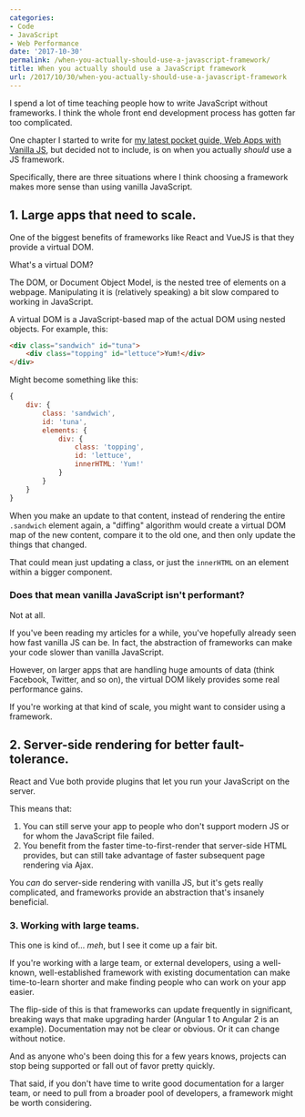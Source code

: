 ```yaml
---
categories:
- Code
- JavaScript
- Web Performance
date: '2017-10-30'
permalink: /when-you-actually-should-use-a-javascript-framework/
title: When you actually should use a JavaScript framework
url: /2017/10/30/when-you-actually-should-use-a-javascript-framework
---
```


I spend a lot of time teaching people how to write JavaScript without frameworks. I think the whole front end development process has gotten far too complicated.

One chapter I started to write for [my latest pocket guide, Web Apps with Vanilla JS](/guides/web-apps/), but decided not to include, is on when you actually *should* use a JS framework.

Specifically, there are three situations where I think choosing a framework makes more sense than using vanilla JavaScript.

## 1. Large apps that need to scale.

One of the biggest benefits of frameworks like React and VueJS is that they provide a virtual DOM.

What's a virtual DOM?

The DOM, or Document Object Model, is the nested tree of elements on a webpage. Manipulating it is (relatively speaking) a bit slow compared to working in JavaScript.

A virtual DOM is a JavaScript-based map of the actual DOM using nested objects. For example, this:

```html
<div class="sandwich" id="tuna">
	<div class="topping" id="lettuce">Yum!</div>
</div>
```

Might become something like this:

```javascript
{
	div: {
		class: 'sandwich',
		id: 'tuna',
		elements: {
			div: {
				class: 'topping',
				id: 'lettuce',
				innerHTML: 'Yum!'
			}
		}
	}
}
```

When you make an update to that content, instead of rendering the entire `.sandwich` element again, a "diffing" algorithm would create a virtual DOM map of the new content, compare it to the old one, and then only update the things that changed.

That could mean just updating a class, or just the `innerHTML` on an element within a bigger component.

### Does that mean vanilla JavaScript isn't performant?

Not at all.

If you've been reading my articles for a while, you've hopefully already seen how fast vanilla JS can be. In fact, the abstraction of frameworks can make your code slower than vanilla JavaScript.

However, on larger apps that are handling huge amounts of data (think Facebook, Twitter, and so on), the virtual DOM likely provides some real performance gains.

If you're working at that kind of scale, you might want to consider using a framework.

## 2. Server-side rendering for better fault-tolerance.

React and Vue both provide plugins that let you run your JavaScript on the server.

This means that:

1. You can still serve your app to people who don't support modern JS or for whom the JavaScript file failed.
2. You benefit from the faster time-to-first-render that server-side HTML provides, but can still take advantage of faster subsequent page rendering via Ajax.

You *can* do server-side rendering with vanilla JS, but it's gets really complicated, and frameworks provide an abstraction that's insanely beneficial.

### 3. Working with large teams.

This one is kind of... *meh*, but I see it come up a fair bit.

If you're working with a large team, or external developers, using a well-known, well-established framework with existing documentation can make time-to-learn shorter and make finding people who can work on your app easier.

The flip-side of this is that frameworks can update frequently in significant, breaking ways that make upgrading harder (Angular 1 to Angular 2 is an example). Documentation may not be clear or obvious. Or it can change without notice.

And as anyone who's been doing this for a few years knows, projects can stop being supported or fall out of favor pretty quickly.

That said, if you don't have time to write good documentation for a larger team, or need to pull from a broader pool of developers, a framework might be worth considering.